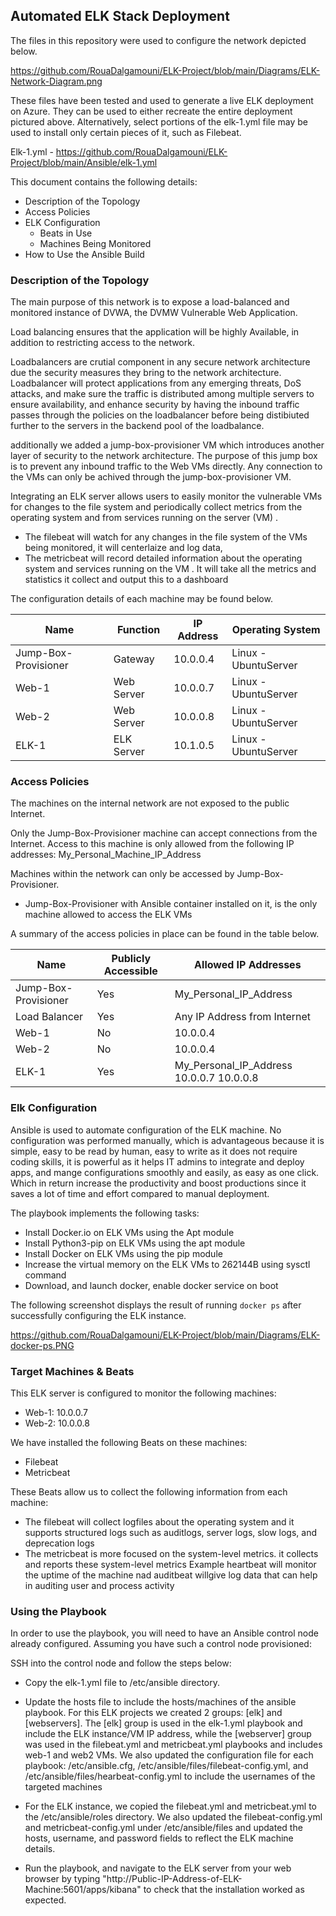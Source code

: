 ## Automated ELK Stack Deployment

The files in this repository were used to configure the network depicted below.

https://github.com/RouaDalgamouni/ELK-Project/blob/main/Diagrams/ELK-Network-Diagram.png 

These files have been tested and used to generate a live ELK deployment on Azure. They can be used to either recreate the entire deployment pictured above. Alternatively, select portions of the elk-1.yml file may be used to install only certain pieces of it, such as Filebeat.

  Elk-1.yml - https://github.com/RouaDalgamouni/ELK-Project/blob/main/Ansible/elk-1.yml 

This document contains the following details:
- Description of the Topology
- Access Policies
- ELK Configuration
  - Beats in Use
  - Machines Being Monitored
- How to Use the Ansible Build


### Description of the Topology

The main purpose of this network is to expose a load-balanced and monitored instance of DVWA, the DVMW Vulnerable Web Application.

Load balancing ensures that the application will be highly Available, in addition to restricting access to the network.

Loadbalancers are crutial component in any secure network architecture due the security measures they bring to the network architecture. Loadbalancer will protect applications from any emerging threats, DoS attacks, and make sure the traffic is distributed among multiple servers to ensure availability, and enhance security by having the inbound traffic passes through the policies on the loadbalancer before being distibiuted further to the servers in the backend pool of the loadbalance.

additionally we added a jump-box-provisioner VM which introduces another layer of security to the network architecture. The purpose of this jump box is to prevent any inbound traffic to the Web VMs directly. Any connection to the VMs can only be achived through the jump-box-provisioner VM.

Integrating an ELK server allows users to easily monitor the vulnerable VMs for changes to the file system and periodically collect metrics from the operating system and from services running on the server (VM) .

- The filebeat will watch for any changes in the file system of the VMs being monitored, it will centerlaize and log data, 
- The metricbeat will record detailed information about the operating system and services running on the VM . It will take all the metrics and statistics it collect and output this to a dashboard

The configuration details of each machine may be found below.

| Name                 | Function   | IP Address | Operating System     |
|----------------------|------------|------------|----------------------|
| Jump-Box-Provisioner | Gateway    | 10.0.0.4   | Linux - UbuntuServer |
| Web-1                | Web Server | 10.0.0.7   | Linux - UbuntuServer |
| Web-2                | Web Server | 10.0.0.8   | Linux - UbuntuServer |
| ELK-1                | ELK Server | 10.1.0.5   | Linux - UbuntuServer |

### Access Policies

The machines on the internal network are not exposed to the public Internet. 

Only the Jump-Box-Provisioner machine can accept connections from the Internet. Access to this machine is only allowed from the following IP addresses: My_Personal_Machine_IP_Address 

Machines within the network can only be accessed by Jump-Box-Provisioner.

- Jump-Box-Provisioner with Ansible container installed on it, is the only machine allowed to access the ELK VMs 

A summary of the access policies in place can be found in the table below.

| Name                 | Publicly Accessible | Allowed IP Addresses            |
|----------------------|---------------------|---------------------------------|
| Jump-Box-Provisioner |         Yes         | My_Personal_IP_Address
| Load Balancer        |         Yes         | Any IP Address from Internet    |
| Web-1                |          No         | 10.0.0.4                        |
| Web-2                |          No         | 10.0.0.4                        |
| ELK-1                |         Yes         | My_Personal_IP_Address 10.0.0.7 10.0.0.8  |

### Elk Configuration

Ansible is used to automate configuration of the ELK machine. No configuration was performed manually, which is advantageous because it is simple, easy to be read by human, easy to write as it does not require coding skills, it is powerful as it helps IT admins to integrate and deploy apps, and mange configurations smoothly and easily, as easy as one click. Which in return increase the productivity and boost productions since it saves a lot of time and effort compared to manual deployment.



The playbook implements the following tasks:
- Install Docker.io on ELK VMs using the Apt module
- Install Python3-pip on ELK VMs using the apt module
- Install Docker on ELK VMs using the pip module
- Increase the virtual memory on the ELK VMs to 262144B using sysctl command
- Download, and launch docker, enable docker service on boot

The following screenshot displays the result of running `docker ps` after successfully configuring the ELK instance.

https://github.com/RouaDalgamouni/ELK-Project/blob/main/Diagrams/ELK-docker-ps.PNG 

### Target Machines & Beats
This ELK server is configured to monitor the following machines:

- Web-1: 10.0.0.7
- Web-2: 10.0.0.8

We have installed the following Beats on these machines:
- Filebeat
- Metricbeat

These Beats allow us to collect the following information from each machine:

- The filebeat will collect logfiles about the operating system and it supports structured logs such as auditlogs, server logs, slow logs, and deprecation logs
- The metricbeat is more focused on the system-level metrics. it collects and reports these system-level metrics
Example heartbeat will monitor the uptime of the machine nad auditbeat willgive log data that can help in auditing user and process activity

### Using the Playbook
In order to use the playbook, you will need to have an Ansible control node already configured. Assuming you have such a control node provisioned: 

SSH into the control node and follow the steps below:
- Copy the elk-1.yml file to /etc/ansible directory.
- Update the hosts file to include the hosts/machines of the ansible playbook. For this ELK projects we created 2 groups: [elk] and [webservers]. The [elk] group is used in the elk-1.yml playbook and include the ELK instance/VM IP address, while the [webserver] group was used in the filebeat.yml and metricbeat.yml playbooks and includes web-1 and web2 VMs. We also updated the configuration file for each playbook: /etc/ansible.cfg, /etc/ansible/files/filebeat-config.yml, and /etc/ansible/files/hearbeat-config.yml to include the usernames of the targeted machines

- For the ELK instance, we copied the filebeat.yml and metricbeat.yml to the /etc/ansible/roles directory. We also updated the filebeat-config.yml and metricbeat-config.yml under /etc/ansible/files and updated the hosts, username, and password fields to reflect the ELK machine details.

- Run the playbook, and navigate to the ELK server from your web browser by typing "http://Public-IP-Address-of-ELK-Machine:5601/apps/kibana" to check that the installation worked as expected.



